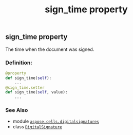 ﻿---
title: sign_time property
second_title: Aspose.Cells for Python via .NET API References
description: 
type: docs
weight: 90
url: /aspose.cells.digitalsignatures/digitalsignature/sign_time/
is_root: false
---

## sign_time property


The time when the document was signed.
### Definition:
```python
@property
def sign_time(self):
    ...
@sign_time.setter
def sign_time(self, value):
    ...
```

### See Also
* module [`aspose.cells.digitalsignatures`](../../)
* class [`DigitalSignature`](/cells/python-net/aspose.cells.digitalsignatures/digitalsignature)
